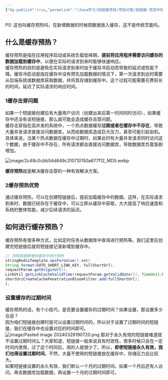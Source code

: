```yaml
---
{"dg-publish":true,"permalink":"/Java学习/短链接项目/项目问答/短链接-项目中短链接缓存预热是怎么做的？/"}
---
```


PS: 这也叫缓存预热吗，在新增数据的时候把数据放入缓存，这不是传统艺能吗。
## 什么是缓存预热？  
缓存预热是指在应用程序启动或系统负载低峰期，**提前将应用程序需要访问缓存的数据加载到缓存中**，以便在实际的请求到来时能够快速响应。  
缓存预热的目的是避免在实际请求到来时由于缓存冷启动而导致的延迟或性能下降。缓存冷启动是指在缓存中没有预先加载数据的情况下，第一次请求到达时需要从后端系统或数据库获取数据，并将其存储到缓存中。这个过程可能需要花费较长的时间，延迟了实际请求的响应时间。  

### 1缓存击穿问题  
如果一个短链接创建后有大量用户访问（创建出来后第一时间同时访问），如果缓存中还没有该短链接，那么就可能会造成缓存击穿问题。  
缓存击穿指在高并发的系统中，一个热点数据缓存**过期或者在缓存中不存在**，导致大量并发请求直接访问数据库，从而给数据库造成巨大压力，甚至可能引起宕机。  
具体来说，当某个热点数据在缓存中过期时，如果此时有大量并发请求同时访问这个数据，由于缓存中不存在，所有请求都会直接访问数据库，导致数据库负载急剧增加。  

![image/2c48c0cbb54d649c310710150a677f12_MD5.webp](/img/user/image/2c48c0cbb54d649c310710150a677f12_MD5.webp)

**缓存预热**就是解决缓存击穿的一种有效解决方案。  

### 2缓存预热优势  
通过缓存预热，可以在创建短链接后，提前加载缓存中的数据。这样，在实际请求到来时，数据已经存在于缓存中，可以立即从缓存中获取，大大提高了响应速度和系统的整体性能，减少后续请求的延迟。
## 如何进行缓存预热？  
缓存预热有很多种方式，比如定时任务从数据库中查询进行预热等。我们这里在创建完短链接后就将短链接记录新增到缓存中。
```java
// 将短链接新增到缓存中进行预热
stringRedisTemplate.opsForValue().set(
String.format(GOTO_SHORT_LINK_KEY, fullShortUrl),
requestParam.getOriginUrl(),
LinkUtil.getLinkCacheValidTime(requestParam.getValidDate()), TimeUnit.MILLISECONDS);
shortUriCreateCachePenetrationBloomFilter.add(fullShortUrl);
);
```

### 设置缓存的过期时间
缓存预热的话，有个小技巧，是否要设置缓存的过期时间？如果设置，那设置多少合适？  
因为咱们短链接创建时是可以设置过期时间的，所以对于设置了过期时间的短链接，我们在缓存中也设置对应的时间即可。
![image/Pasted image 20240328190720.png](/img/user/image/Pasted%20image%2020240328190720.png)
那对于永久有效的短链接难道就不设置过期时间么？大家知道，短链接一般来说具有时效性，很多时候只会在一定时间内使用，过了这个时间后，用的人就很少了。所以，**即使短链接永久有效，我们也得设置过期时间**。不然，大量不使用的短链接放在缓存中，存储压力会比较大。  
如果短链接设置的永久有效，我们默认一个月的过期时间。如果一个月后还有人访问，再去数据库加载数据，再设置一个月的过期时间即可。